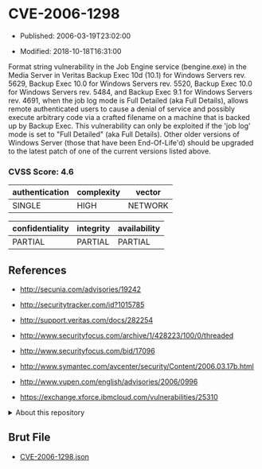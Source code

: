 # CVE-2006-1298

- Published: 2006-03-19T23:02:00

- Modified: 2018-10-18T16:31:00

Format string vulnerability in the Job Engine service (bengine.exe) in the Media Server in Veritas Backup Exec 10d (10.1) for Windows Servers rev. 5629, Backup Exec 10.0 for Windows Servers rev. 5520, Backup Exec 10.0 for Windows Servers rev. 5484, and Backup Exec 9.1 for Windows Servers rev. 4691, when the job log mode is Full Detailed (aka Full Details), allows remote authenticated users to cause a denial of service and possibly execute arbitrary code via a crafted filename on a machine that is backed up by Backup Exec. This vulnerability can only be exploited if the 'job log' mode is set to "Full Detailed" (aka Full Details).  Other older versions of Windows Server (those that have been End-Of-Life'd) should be upgraded to the latest patch of one of the current versions listed above.

### CVSS Score: **4.6**

| authentication | complexity | vector |
| --- | --- | --- |
| SINGLE | HIGH | NETWORK |

| confidentiality | integrity | availability |
| --- | --- | --- |
| PARTIAL | PARTIAL | PARTIAL |

## References

* http://secunia.com/advisories/19242

* http://securitytracker.com/id?1015785

* http://support.veritas.com/docs/282254

* http://www.securityfocus.com/archive/1/428223/100/0/threaded

* http://www.securityfocus.com/bid/17096

* http://www.symantec.com/avcenter/security/Content/2006.03.17b.html

* http://www.vupen.com/english/advisories/2006/0996

* https://exchange.xforce.ibmcloud.com/vulnerabilities/25310

<details>
<summary>About this repository</summary> 

  This repository is part of the project [Live Hack CVE](https://github.com/Live-Hack-CVE). Main website can be found [www.live-hack.org](https://www.live-hack.org) 
  
  Made by [Sn0wAlice](https://github.com/Sn0wAlice) for the people that care about security and need to have a feed of the latest CVEs. Hope you enjoy it, don't forget to star the repo and follow me on [Twitter](https://twitter.com/Sn0wAlice) and [Github](https://github.com/Sn0wAlice). And that is my [personnal website](https://www.alice-snow.me/)

  - [Home Page](https://github.com/Live-Hack-CVE)
  - [Framework](https://github.com/Live-Hack-CVE/cve-framework)
  - [CVE database](https://github.com/Live-Hack-CVE/full_database)
  - [Changelog](https://github.com/Live-Hack-CVE/Changelog)
</details>

## Brut File

* [CVE-2006-1298.json](https://raw.githubusercontent.com/Live-Hack-CVE/full_database/main/cves/2006/CVE-2006-1298.json)

